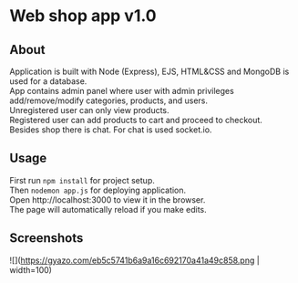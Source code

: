 # Web shop app v1.0
## About
Application is built with Node (Express), EJS, HTML&CSS and MongoDB is used for a database.   
App contains admin panel where user with admin privileges add/remove/modify categories, products, and users.  
Unregistered user can only view products.  
Registered user can add products to cart and proceed to checkout.  
Besides shop there is chat. For chat is used socket.io.  
## Usage
First run `npm install` for project setup.  
Then `nodemon app.js` for deploying application.  
Open http://localhost:3000 to view it in the browser.  
The page will automatically reload if you make edits.  
## Screenshots
![](https://gyazo.com/eb5c5741b6a9a16c692170a41a49c858.png | width=100)
